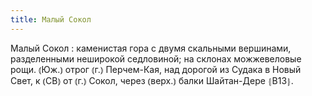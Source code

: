 ```yaml
---
title: Малый Сокол
---
```


Малый Сокол
: каменистая гора с двумя скальными вершинами, разделенными неширокой седловиной; на склонах можжевеловые рощи. ⦅Юж.⦆ отрог ⦅г.⦆ Перчем-Кая, над дорогой из Судака в Новый Свет, к ⦅СВ⦆ от ⦅г.⦆ Сокол, через ⦅верх.⦆ балки Шайтан-Дере ⦃В13⦄.
